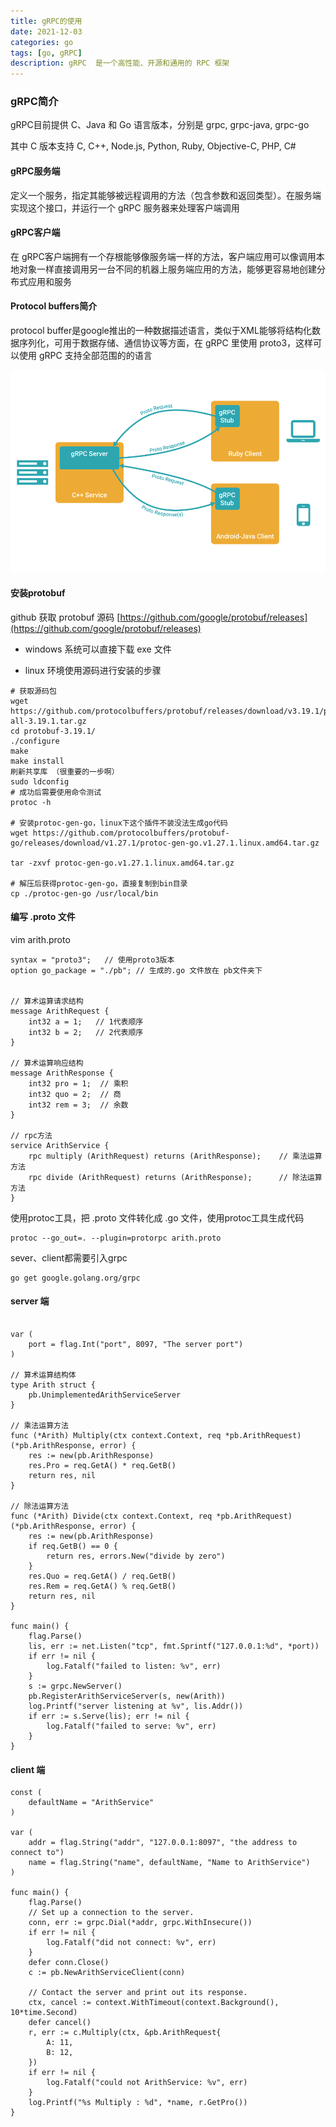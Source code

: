 ```yaml
---
title: gRPC的使用
date: 2021-12-03
categories: go
tags: [go, gRPC]
description: gRPC  是一个高性能、开源和通用的 RPC 框架
---
```



### gRPC简介

gRPC目前提供 C、Java 和 Go 语言版本，分别是 grpc, grpc-java, grpc-go

其中 C 版本支持 C, C++, Node.js, Python, Ruby, Objective-C, PHP, C#

#### gRPC服务端
定义一个服务，指定其能够被远程调用的方法（包含参数和返回类型）。在服务端实现这个接口，并运行一个 gRPC 服务器来处理客户端调用
#### gRPC客户端
在 gRPC客户端拥有一个存根能够像服务端一样的方法，客户端应用可以像调用本地对象一样直接调用另一台不同的机器上服务端应用的方法，能够更容易地创建分布式应用和服务

#### Protocol buffers简介
protocol buffer是google推出的一种数据描述语言，类似于XML能够将结构化数据序列化，可用于数据存储、通信协议等方面，在 gRPC 里使用 proto3，这样可以使用 gRPC 支持全部范围的的语言

![grpc](../images/grpc.png)



#### 安装protobuf

github 获取 protobuf 源码 [https://github.com/google/protobuf/releases](https://github.com/google/protobuf/releases)

- windows 系统可以直接下载 exe 文件
    
-  linux 环境使用源码进行安装的步骤  

```
# 获取源码包
wget https://github.com/protocolbuffers/protobuf/releases/download/v3.19.1/protobuf-all-3.19.1.tar.gz
cd protobuf-3.19.1/
./configure
make
make install
刷新共享库 （很重要的一步啊）
sudo ldconfig 
# 成功后需要使用命令测试
protoc -h 

# 安装protoc-gen-go，linux下这个插件不装没法生成go代码
wget https://github.com/protocolbuffers/protobuf-go/releases/download/v1.27.1/protoc-gen-go.v1.27.1.linux.amd64.tar.gz

tar -zxvf protoc-gen-go.v1.27.1.linux.amd64.tar.gz

# 解压后获得protoc-gen-go，直接复制到bin目录
cp ./protoc-gen-go /usr/local/bin

```

#### 编写 .proto 文件

vim arith.proto
```
syntax = "proto3";   // 使用proto3版本
option go_package = "./pb"; // 生成的.go 文件放在 pb文件夹下


// 算术运算请求结构
message ArithRequest {
    int32 a = 1;   // 1代表顺序
    int32 b = 2;   // 2代表顺序
}

// 算术运算响应结构
message ArithResponse {
    int32 pro = 1;  // 乘积
    int32 quo = 2;  // 商
    int32 rem = 3;  // 余数
}

// rpc方法
service ArithService {
    rpc multiply (ArithRequest) returns (ArithResponse);    // 乘法运算方法
    rpc divide (ArithRequest) returns (ArithResponse);      // 除法运算方法
}
```

使用protoc工具，把 .proto 文件转化成 .go 文件，使用protoc工具生成代码
```
protoc --go_out=. --plugin=protorpc arith.proto
```

sever、client都需要引入grpc
```
go get google.golang.org/grpc
```
#### server 端

``` golang

var (
	port = flag.Int("port", 8097, "The server port")
)

// 算术运算结构体
type Arith struct {
	pb.UnimplementedArithServiceServer
}

// 乘法运算方法
func (*Arith) Multiply(ctx context.Context, req *pb.ArithRequest) (*pb.ArithResponse, error) {
	res := new(pb.ArithResponse)
	res.Pro = req.GetA() * req.GetB()
	return res, nil
}

// 除法运算方法
func (*Arith) Divide(ctx context.Context, req *pb.ArithRequest) (*pb.ArithResponse, error) {
	res := new(pb.ArithResponse)
	if req.GetB() == 0 {
		return res, errors.New("divide by zero")
	}
	res.Quo = req.GetA() / req.GetB()
	res.Rem = req.GetA() % req.GetB()
	return res, nil
}

func main() {
	flag.Parse()
	lis, err := net.Listen("tcp", fmt.Sprintf("127.0.0.1:%d", *port))
	if err != nil {
		log.Fatalf("failed to listen: %v", err)
	}
	s := grpc.NewServer()
	pb.RegisterArithServiceServer(s, new(Arith))
	log.Printf("server listening at %v", lis.Addr())
	if err := s.Serve(lis); err != nil {
		log.Fatalf("failed to serve: %v", err)
	}
}

```


#### client 端

``` golang
const (
	defaultName = "ArithService"
)

var (
	addr = flag.String("addr", "127.0.0.1:8097", "the address to connect to")
	name = flag.String("name", defaultName, "Name to ArithService")
)

func main() {
	flag.Parse()
	// Set up a connection to the server.
	conn, err := grpc.Dial(*addr, grpc.WithInsecure())
	if err != nil {
		log.Fatalf("did not connect: %v", err)
	}
	defer conn.Close()
	c := pb.NewArithServiceClient(conn)

	// Contact the server and print out its response.
	ctx, cancel := context.WithTimeout(context.Background(), 10*time.Second)
	defer cancel()
	r, err := c.Multiply(ctx, &pb.ArithRequest{
		A: 11,
		B: 12,
	})
	if err != nil {
		log.Fatalf("could not ArithService: %v", err)
	}
	log.Printf("%s Multiply : %d", *name, r.GetPro())
}
```